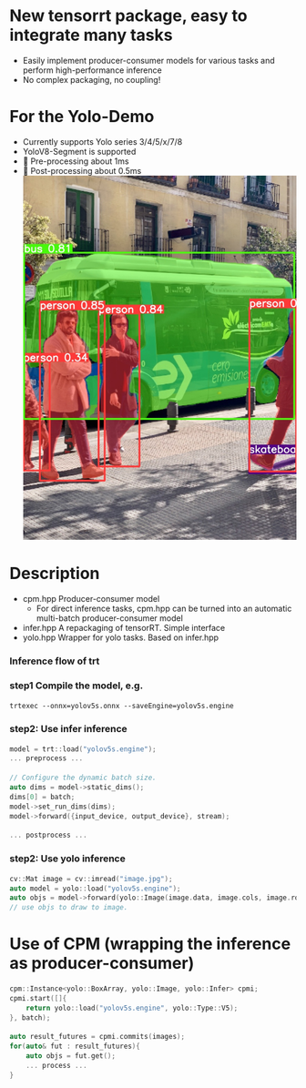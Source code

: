# New tensorrt package, easy to integrate many tasks
- Easily implement producer-consumer models for various tasks and perform high-performance inference
- No complex packaging, no coupling!

# For the Yolo-Demo
- Currently supports Yolo series 3/4/5/x/7/8
- YoloV8-Segment is supported
- 🚀 Pre-processing about 1ms
- 🚀 Post-processing about 0.5ms
![](bus.jpg)

# Description
- cpm.hpp Producer-consumer model
    - For direct inference tasks, cpm.hpp can be turned into an automatic multi-batch producer-consumer model
- infer.hpp A repackaging of tensorRT. Simple interface
- yolo.hpp Wrapper for yolo tasks. Based on infer.hpp

### Inference flow of trt
### step1 Compile the model, e.g.
`trtexec --onnx=yolov5s.onnx --saveEngine=yolov5s.engine`

### step2: Use infer inference
```c++
model = trt::load("yolov5s.engine");
... preprocess ...

// Configure the dynamic batch size.
auto dims = model->static_dims();
dims[0] = batch;
model->set_run_dims(dims);
model->forward({input_device, output_device}, stream);

... postprocess ...
```

### step2: Use yolo inference
```c++
cv::Mat image = cv::imread("image.jpg");
auto model = yolo::load("yolov5s.engine");
auto objs = model->forward(yolo::Image(image.data, image.cols, image.rows));
// use objs to draw to image. 
```


# Use of CPM (wrapping the inference as producer-consumer)
```c++
cpm::Instance<yolo::BoxArray, yolo::Image, yolo::Infer> cpmi;
cpmi.start([]{
    return yolo::load("yolov5s.engine", yolo::Type::V5);
}, batch);

auto result_futures = cpmi.commits(images);
for(auto& fut : result_futures){
    auto objs = fut.get();
    ... process ...
}
```
